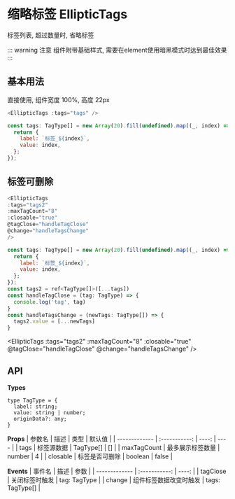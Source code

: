 # 缩略标签 EllipticTags

标签列表, 超过数量时, 省略标签

::: warning 注意
组件附带基础样式, 需要在element使用暗黑模式时达到最佳效果
:::

<script setup>
import {ref} from 'vue'

const tags = new Array(20).fill(undefined).map((_, index) => {
  return {
    label: `标签_${index}`,
    value: index,
  };
});

const tags2 = ref([...tags])
const handleTagClose = (tag) => {
  console.log('tag', tag)
}
const handleTagsChange = (newTags) => {
  tags2.value = [...newTags]
}
</script>

## 基本用法

直接使用, 组件宽度 100%, 高度 22px

```js
<EllipticTags :tags="tags" />

const tags: TagType[] = new Array(20).fill(undefined).map((_, index) => {
  return {
    label: `标签_${index}`,
    value: index,
  };
});
```

<EllipticTags :tags="tags" />

## 标签可删除

```js
<EllipticTags
:tags="tags2"
:maxTagCount="8"
:closable="true"
@tagClose="handleTagClose"
@change="handleTagsChange"
/>

const tags: TagType[] = new Array(20).fill(undefined).map((_, index) => {
  return {
    label: `标签_${index}`,
    value: index,
  };
});
const tags2 = ref<TagType[]>([...tags])
const handleTagClose = (tag: TagType) => {
  console.log('tag', tag)
}
const handleTagsChange = (newTags: TagType[]) => {
  tags2.value = [...newTags]
}
```

<EllipticTags
:tags="tags2"
:maxTagCount="8"
:closable="true"
@tagClose="handleTagClose"
@change="handleTagsChange"
/>

## API

**Types**

```js{4}
type TagType = {
  label: string;
  value: string | number;
  originData?: any;
}
```

**Props**
| 参数名 | 描述 | 类型 | 默认值 |
| ------------- | :-----------: | ----: | ---- |
| tags | 标签源数据 | TagType[] | [] |
| maxTagCount | 最多展示标签数量 | number | 4 |
| closable | 标签是否可删除 | boolean | false |

**Events**
| 事件名 | 描述 | 参数 |
| ------------- | :-----------: | ----: |
| tagClose | 关闭标签时触发 | tag: TagType |
| change | 组件标签数据改变时触发 | tags: TagType[] |
